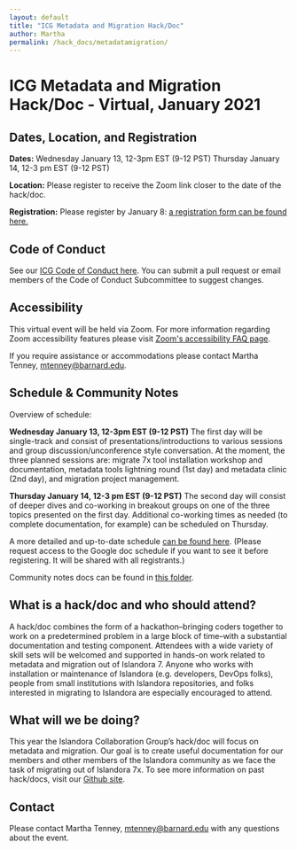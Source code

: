 ```yaml
---
layout: default
title: "ICG Metadata and Migration Hack/Doc" 
author: Martha
permalink: /hack_docs/metadatamigration/
---
```



# ICG Metadata and Migration Hack/Doc - Virtual, January 2021 

## Dates, Location, and Registration
**Dates:** 
Wednesday January 13, 12-3pm EST (9-12 PST)
Thursday January 14, 12-3 pm EST (9-12 PST)

**Location:** 
Please register to receive the Zoom link closer to the date of the hack/doc.

**Registration:** 
Please register by January 8: [a registration form can be found here.](https://docs.google.com/forms/d/e/1FAIpQLSfOXNoGJOcy1SE6QQiKG2iqDnpVhu8By_OGHGn5l6R0somspQ/viewform)

## Code of Conduct
See our [ICG Code of Conduct here](https://github.com/Islandora-Collaboration-Group/icg_information/blob/master/code-of-conduct.md). You can submit a pull request or email members of the Code of Conduct Subcommittee to suggest changes.

## Accessibility
This virtual event will be held via Zoom. For more information regarding Zoom accessibility features please visit [Zoom's accessibility FAQ page](https://zoom.us/accessibility/faq).

If you require assistance or accommodations please contact Martha Tenney, <mtenney@barnard.edu>. 

## Schedule & Community Notes

Overview of schedule:

**Wednesday January 13, 12-3pm EST (9-12 PST)**
The first day will be single-track and consist of presentations/introductions to various sessions and group discussion/unconference style conversation. At the moment, the three planned sessions are: migrate 7x tool installation workshop and documentation, metadata tools lightning round (1st day) and metadata clinic (2nd day), and migration project management.

**Thursday January 14, 12-3 pm EST (9-12 PST)**
The second day will consist of deeper dives and co-working in breakout groups on one of the three topics presented on the first day. Additional co-working times as needed (to complete documentation, for example) can be scheduled on Thursday.

A more detailed and up-to-date schedule [can be found here](https://docs.google.com/document/d/1heqxrDg2VpMuly5I1vW2WozupD5NkqpkAc4qSnb4Hzc/edit). (Please request access to the Google doc schedule if you want to see it before registering. It will be shared with all registrants.)

Community notes docs can be found in [this folder](https://drive.google.com/drive/folders/1c92PEqwHRATRpuPvN4tl95c5MIDQ402i). 

## What is a hack/doc and who should attend?
A hack/doc combines the form of a hackathon–bringing coders together to work on a predetermined problem in a large block of time–with a substantial documentation and testing component. Attendees with a wide variety of skill sets will be welcomed and supported in hands-on work related to metadata and migration out of Islandora 7. Anyone who works with installation or maintenance of Islandora (e.g. developers, DevOps folks), people from small institutions with Islandora repositories, and folks interested in migrating to Islandora are especially encouraged to attend.
 
## What will we be doing?
This year the Islandora Collaboration Group’s hack/doc will focus on metadata and migration. Our goal is to create useful documentation for our members and other members of the Islandora community as we face the task of migrating out of Islandora 7x. To see more information on past hack/docs, visit our [Github site](https://islandora-collaboration-group.github.io/icg_information/hack_docs/).

## Contact
Please contact Martha Tenney, <mtenney@barnard.edu> with any questions about the event.
